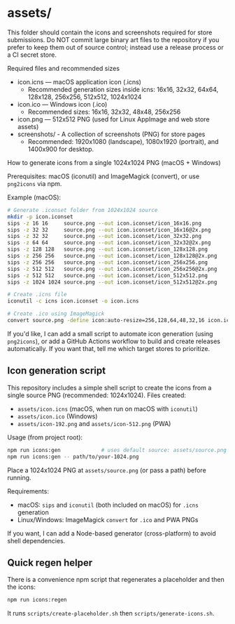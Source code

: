 # assets/

This folder should contain the icons and screenshots required for store submissions. Do NOT commit large binary art files to the repository if you prefer to keep them out of source control; instead use a release process or a CI secret store.

Required files and recommended sizes

- icon.icns — macOS application icon (.icns)
  - Recommended generation sizes inside icns: 16x16, 32x32, 64x64, 128x128, 256x256, 512x512, 1024x1024
- icon.ico — Windows icon (.ico)
  - Recommended sizes: 16x16, 32x32, 48x48, 256x256
- icon.png — 512x512 PNG (used for Linux AppImage and web store assets)
- screenshots/ - A collection of screenshots (PNG) for store pages
  - Recommended: 1920x1080 (landscape), 1080x1920 (portrait), and 1400x900 for desktop.

How to generate icons from a single 1024x1024 PNG (macOS + Windows)

Prerequisites: macOS (iconutil) and ImageMagick (convert), or use `png2icons` via npm.

Example (macOS):

```bash
# Generate .iconset folder from 1024x1024 source
mkdir -p icon.iconset
sips -z 16 16     source.png --out icon.iconset/icon_16x16.png
sips -z 32 32     source.png --out icon.iconset/icon_16x16@2x.png
sips -z 32 32     source.png --out icon.iconset/icon_32x32.png
sips -z 64 64     source.png --out icon.iconset/icon_32x32@2x.png
sips -z 128 128   source.png --out icon.iconset/icon_128x128.png
sips -z 256 256   source.png --out icon.iconset/icon_128x128@2x.png
sips -z 256 256   source.png --out icon.iconset/icon_256x256.png
sips -z 512 512   source.png --out icon.iconset/icon_256x256@2x.png
sips -z 512 512   source.png --out icon.iconset/icon_512x512.png
sips -z 1024 1024 source.png --out icon.iconset/icon_512x512@2x.png

# Create .icns file
iconutil -c icns icon.iconset -o icon.icns

# Create .ico using ImageMagick
convert source.png -define icon:auto-resize=256,128,64,48,32,16 icon.ico
```

If you'd like, I can add a small script to automate icon generation (using `png2icons`), or add a GitHub Actions workflow to build and create releases automatically. If you want that, tell me which target stores to prioritize.

Icon generation script
----------------------

This repository includes a simple shell script to create the icons from a single source PNG (recommended: 1024x1024). Files created:

- `assets/icon.icns` (macOS, when run on macOS with `iconutil`)
- `assets/icon.ico` (Windows)
- `assets/icon-192.png` and `assets/icon-512.png` (PWA)

Usage (from project root):

```bash
npm run icons:gen             # uses default source: assets/source.png
npm run icons:gen -- path/to/your-1024.png
```

Place a 1024x1024 PNG at `assets/source.png` (or pass a path) before running.

Requirements:
- macOS: `sips` and `iconutil` (both included on macOS) for `.icns` generation
- Linux/Windows: ImageMagick `convert` for `.ico` and PWA PNGs

If you want, I can add a Node-based generator (cross-platform) to avoid shell dependencies.

Quick regen helper
------------------

There is a convenience npm script that regenerates a placeholder and then the icons:

```bash
npm run icons:regen
```

It runs `scripts/create-placeholder.sh` then `scripts/generate-icons.sh`.